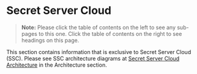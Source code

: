 [title]: # (Secret Server Cloud)
[tags]: # (secret server cloud)
[priority]: # (1000)

# Secret Server Cloud

> **Note:** Please click the table of contents on the left to see any sub-pages to this one. Click the table of contents on the right to see headings on this page.

This section contains information that is exclusive to Secret Server Cloud (SSC). Please see SSC architecture diagrams at [Secret Server Cloud Architecture](../architecture/secret-server-cloud/index.md) in the Architecture section.